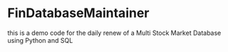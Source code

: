 # FinDatabaseMaintainer
this is a demo code for the daily renew of a Multi Stock Market Database using Python and SQL
